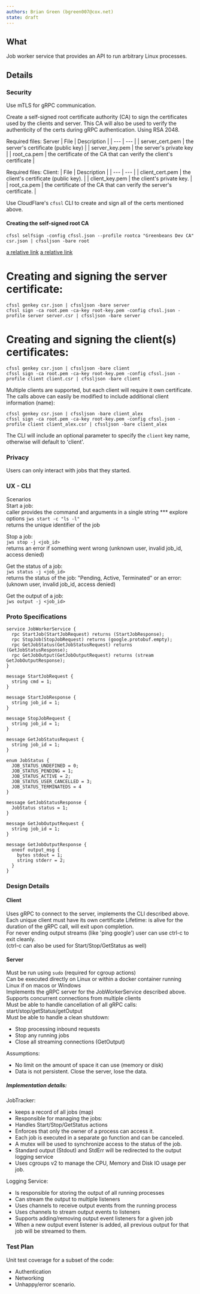 ```yaml
---
authors: Brian Green (bgreen007@cox.net)
state: draft
---
```


## What
Job worker service that provides an API to run arbitrary Linux processes.

## Details


### Security
Use mTLS for gRPC communication.

Create a self-signed root certificate authority (CA) to sign the certificates used by the clients and server. This CA will also be used to verify the authenticity of the certs during gRPC authentication. Using RSA 2048.

Required files: Server
| File | Description |
| --- | --- |
| server_cert.pem | the server's certificate (public key) |
| server_key.pem | the server's private key |
| root_ca.pem | the certificate of the CA that can verify the client's certificate |

Required files: Client:
| File | Description |
| --- | --- |
| client_cert.pem | the client's certificate (public key). |
| client_key.pem | the client's private key. |
| root_ca.pem | the certificate of the CA that can verify the server's certificate. |

Use CloudFlare's `cfssl` CLI to create and sign all of the certs mentioned above.

#### Creating the self-signed root CA
`cfssl selfsign -config cfssl.json --profile rootca "Greenbeans Dev CA" csr.json | cfssljson -bare root`

[a relative link](cfssl.json)
[a relative link](csr.json)

# Creating and signing the server certificate:
```
cfssl genkey csr.json | cfssljson -bare server
cfssl sign -ca root.pem -ca-key root-key.pem -config cfssl.json -profile server server.csr | cfssljson -bare server

```

# Creating and signing the client(s) certificates:
```
cfssl genkey csr.json | cfssljson -bare client
cfssl sign -ca root.pem -ca-key root-key.pem -config cfssl.json -profile client client.csr | cfssljson -bare client
```
Multiple clients are supported, but each client will require it own certificate. The calls above can easily be modified to include additional client information (name):
```
cfssl genkey csr.json | cfssljson -bare client_alex
cfssl sign -ca root.pem -ca-key root-key.pem -config cfssl.json -profile client client_alex.csr | cfssljson -bare client_alex
```
The CLI will include an optional parameter to specify the `client` key name, otherwise will default to 'client'.


### Privacy
Users can only interact with jobs that they started.

### UX - CLI
Scenarios<br />
Start a job:<br />
caller provides the command and arguments in a single string *** explore options 
`jws start -c "ls -l"`<br />
returns the unique identifier of the job 

Stop a job:<br />
`jws stop -j <job_id>`<br />
returns an error if something went wrong (unknown user, invalid job_id, access denied)

Get the status of a job:<br />
`jws status -j <job_id>`<br />
returns the status of the job: "Pending, Active, Terminated"
  or an error: (uknown user, invalid job_id, access denied)

Get the output of a job:<br />
`jws output -j <job_id>`<br />


### Proto Specifications
```
service JobWorkerService {
  rpc StartJob(StartJobRequest) returns (StartJobResponse);
  rpc StopJob(StopJobRequest) returns (google.protobuf.empty);
  rpc GetJobStatus(GetJobStatusRequest) returns (GetJobStatusResponse);
  rpc GetJobOutput(GetJobOutputRequest) returns (stream GetJobOutputResponse);
}

message StartJobRequest {
  string cmd = 1;
}

message StartJobResponse {
  string job_id = 1;
}

message StopJobRequest {
  string job_id = 1;
}

message GetJobStatusRequest {
  string job_id = 1;
}

enum JobStatus {
  JOB_STATUS_UNDEFINED = 0;
  JOB_STATUS_PENDING = 1;
  JOB_STATUS_ACTIVE = 2;
  JOB_STATUS_USER_CANCELLED = 3;
  JOB_STATUS_TERMINATEDS = 4
}

message GetJobStatusResponse {
  JobStatus status = 1;
}

message GetJobOutputRequest {
  string job_id = 1;
}

message GetJobOutputResponse {
  oneof output_msg {
    bytes stdout = 1;
    string stderr = 2;
  }
}
```

###  Design Details

#### Client
Uses gRPC to connect to the server, implements the CLI described above.<br />
Each unique client must have its own certificate 
Lifetime: is alive for the duration of the gRPC call, will exit upon completion.<br />
For never ending output streams (like 'ping google') user can use ctrl-c to exit cleanly.<br />
(ctrl-c can also be used for Start/Stop/GetStatus as well)<br />

#### Server
Must be run using `sudo` (required for cgroup actions)<br />
Can be executed directly on Linux or within a docker container running Linux if on macos or Windows<br />
Implements the gRPC server for the JobWorkerService described above.<br />
Supports concurrent connections from multiple clients<br />
Must be able to handle cancellation of all gRPC calls: start/stop/getStatus/getOutput<br />
Must be able to handle a clean shutdown:
* Stop processing inbound requests
* Stop any running jobs
* Close all streaming connections (GetOutput)

Assumptions:
* No limit on the amount of space it can use (memory or disk)
* Data is not persistent. Close the server, lose the data.

##### Implementation details:

JobTracker:
* keeps a record of all jobs (map) 
* Responsible for managing the jobs: 
* Handles Start/Stop/GetStatus actions 
* Enforces that only the owner of a process can access it. 
* Each job is executed in a separate go function and can be canceled. 
* A mutex will be used to synchronize access to the status of the job. 
* Standard output (Stdout) and StdErr will be redirected to the output logging service
* Uses cgroups v2 to manage the CPU, Memory and Disk IO usage per job.

Logging Service: 
* Is responsible for storing the output of all running processes
* Can stream the output to multiple listeners
* Uses channels to receive output events from the running process
* Uses channels to stream output events to listeners
* Supports adding/removing output event listeners for a given job
* When a new output event listener is added, all previous output for that job will be streamed to them.


### Test Plan
Unit test coverage for a subset of the code:
* Authentication
* Networking
* Unhappy/error scenario.
